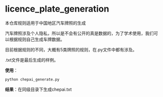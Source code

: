 # licence_plate_generation

本仓库规则适用于中国地区汽车牌照的生成

汽车牌照涉及个人隐私，所以是不会有公开的真是数据的，为了学术使用，我们可以根据规则自己生成车牌数据。

目前根据规则的不同，大概有5类牌照的规则，在.py文件中都有涉及。

.txt文件是最后生成的样例。



**使用**：

```python
python chepai_generate.py
```



**结果**：在同级目录下生成chepai.txt